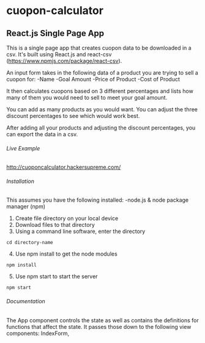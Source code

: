 # cuopon-calculator
## React.js Single Page App 


This is a single page app that creates cuopon data to be downloaded in a csv. It's built using React.js and react-csv (https://www.npmjs.com/package/react-csv). 


An input form takes in the following data of a product you are trying to sell a cuopon for:
  -Name
  -Goal Amount
  -Price of Product
  -Cost of Product

It then calculates cuopons based on 3 different percentages and lists how many of them you would need to sell to meet your goal amount.

You can add as many products as you would want. You can adjust the three discount percentages to see which would work best.

After adding all your products and adjusting the discount percentages, you can export the data in a csv.


###### Live Example

http://cuoponcalculator.hackersupreme.com/


###### Installation

This assumes you have the following installed:
  -node.js & node package manager (npm)

1. Create file directory on your local device
2. Download files to that directory
3. Using a command line software, enter the directory
```
cd directory-name
```
4. Use npm install to get the node modules
```
npm install
```
5. Use npm start to start the server
```
npm start
```


###### Documentation

The App component controls the state as well as contains the definitions for functions that affect the state. It passes those down to the following view components: IndexForm, 

